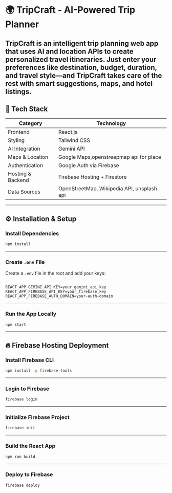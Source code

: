 # 🌍 TripCraft - AI-Powered Trip Planner

**TripCraft** is an intelligent trip planning web app that uses AI and location APIs to create personalized travel itineraries. Just enter your preferences like destination, budget, duration, and travel style—and TripCraft takes care of the rest with smart suggestions, maps, and hotel listings.
---

## 🧰 Tech Stack

| Category          | Technology                            |
|-------------------|----------------------------------------|
| Frontend          | React.js                               |
| Styling           | Tailwind CSS                           |
| AI Integration    | Gemini API                             |
| Maps & Location   | Google Maps,openstreepmap api for place     |
| Authentication    | Google Auth via Firebase               |
| Hosting & Backend | Firebase Hosting + Firestore           |
| Data Sources      | OpenStreetMap, Wikipedia API, unsplash api|

---

## ⚙️ Installation & Setup

### Install Dependencies

```bash
npm install
```

---

### Create `.env` File

Create a `.env` file in the root and add your keys:

```env

REACT_APP_GEMINI_API_KEY=your_gemini_api_key
REACT_APP_FIREBASE_API_KEY=your_firebase_key
REACT_APP_FIREBASE_AUTH_DOMAIN=your-auth-domain
```

---

### Run the App Locally

```bash
npm start
```

---

## 🔥 Firebase Hosting Deployment

### Install Firebase CLI

```bash
npm install -g firebase-tools
```

---

### Login to Firebase

```bash
firebase login
```

---

### Initialize Firebase Project

```bash
firebase init
```

---

### Build the React App

```bash
npm run build
```

---

### Deploy to Firebase

```bash
firebase deploy
```


